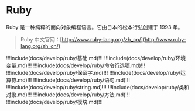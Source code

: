 # Ruby

Ruby 是一种纯粹的面向对象编程语言。它由日本的松本行弘创建于 1993 年。

> Ruby 中文官网：[http://www.ruby-lang.org/zh_cn/](http://www.ruby-lang.org/zh_cn/)

<!-- prettier-ignore-start -->
!!!include(docs/develop/ruby/基础.md)!!!
!!!include(docs/develop/ruby/环境变量.md)!!!
!!!include(docs/develop/ruby/命令行选项.md)!!!
!!!include(docs/develop/ruby/保留字.md)!!!
!!!include(docs/develop/ruby/运算符.md)!!!
!!!include(docs/develop/ruby/语句.md)!!!
!!!include(docs/develop/ruby/string.md)!!!
!!!include(docs/develop/ruby/类和对象.md)!!!
!!!include(docs/develop/ruby/方法.md)!!!
!!!include(docs/develop/ruby/模块.md)!!!
<!-- prettier-ignore-end -->
